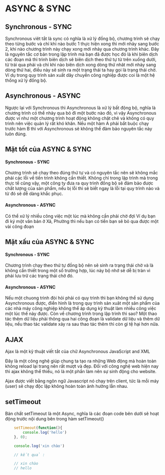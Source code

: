 # ASYNC & SYNC

## Synchronous - SYNC

Synchronous viêt tắt là sync có nghĩa là xử lý đồng bộ, chương trình sẽ chạy theo từng bước và chỉ khi nào bước 1 thực hiện xong thì mới nhảy sang bước 2,
khi nào chương trình này chạy xong mới nhảy qua chương trình khác. Đây là nguyên tắc cơ bản trong lập trình mà bạn đã được học đó là khi biên
dịch các đoạn mã thì trình biên dịch sẽ biên dịch theo thứ tự từ trên xuống dưới, từ trái qua phải và chỉ khi nào biên dịch xong dòng thứ nhât
mới nhảy sang dòng thứ hai, điều này sẽ sinh ra một trạng thái ta hay gọi là trạng thái chờ. Ví dụ trong quy trình sản xuất dây chuyền công
nghiệp được coi là một hệ thống xử lý đồng bộ.

## Asynchronous - ASYNC

Ngược lại với Synchronous thì Asynchronous là xử lý bất động bộ, nghĩa là chương trình có thể nhảy qua bỏ đi một bước nào đó, vì vậy Asynchronous
được ví như một chương trình hoạt động không chặt chẽ và không có quy trình nên việc quản lý rất khó khăn. Nếu một hàm A phải bắt buộc chạy trước
hàm B thì với Asynchronous sẽ không thể đảm bảo nguyên tắc này luôn đúng.

## Mặt tốt của ASYNC & SYNC

#### Synchronous - SYNC

Chương trình sẽ chạy theo đúng thứ tự và có nguyên tắc nên sẽ không mắc phải các lỗi về tiến trình không cần thiết. Không chỉ trong
lập trình mà trong thực tế cũng vậy, một công ty đưa ra quy trình đồng bộ sẽ đảm bảo được chất lượng của sản phẩm,
nếu bị lỗi thì sẽ biết ngay là lỗi tại quy trình nào và từ đó sẽ dễ dàng khắc phục.

#### Asynchronous - ASYNC

Có thể xử lý nhiều công việc một lúc mà không cần phải chờ đợi Ví dụ bạn đi ký một
văn bản ở Xã, Phường thì nếu bạn có tiền bạn sẽ bỏ qua được một vài công đoạn

## Mặt xấu của ASYNC & SYNC

#### Synchronous - SYNC

Chương trình chạy theo thứ tự đồng bộ nên sẽ sinh ra trạng thái chờ và là không cần thiết trong một số trường hợp,
lúc này bộ nhớ sẽ dễ bị tràn vì phải lưu trữ các trạng thái chờ đó.

#### Asynchronous - ASYNC

Nếu một chuong trình đòi hỏi phải có quy trình thì bạn không thể sử dụng Asynchronous được, điển hình là trong quy trình sản
xuât một sản phẩm của các nhà máy công nghiệp không thể áp dụng kỹ thuật làm nhiều công việc một lúc thế này được. Còn về
chương trình trong lập trình thì sao? Một thao tác thêm dữ liệu phải thông qua hai công đoạn là validate dữ liệu và thêm dữ
liệu, nếu thao tác validate xảy ra sau thao tác thêm thì còn gì tệ hại hơn nữa.

## AJAX

Ajax là một kỹ thuật viết tắt của chữ Asynchronous JavaScript and XML

Đây là một công nghệ giúp chung ta tạo ra những Web động mà hoàn toàn không reload lại trang nên rất mượt và đẹp. Đối với công nghệ web
hiện nay thì ajax không thể thiếu, nó là một phần làm nên sự sinh động cho website.

Ajax được viết bằng ngôn ngữ Javascript nó chạy trên client, tức là mỗi máy (user) sẽ chạy độc lập không hoàn toàn ảnh hưởng lẫn nhau.

## setTimeout

Bản chất setTimeout là một Async, nghĩa là các đoạn code bên dưới sẽ hoạt động trước nội dung bên trong hàm setTimeout()

```javascript
    setTimeout(function(){
        console.log('hello')
    }, 0);

    console.log('xin chào')

    // kết quả :

    // xin chào
    // hello
```




